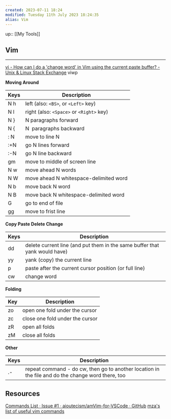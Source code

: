 ```yaml
---
created: 2023-07-11 18:24 
modified: Tuesday 11th July 2023 18:24:35
alias: Vim
---
```

up::  [[My Tools]]

## Vim 
****
[vi - How can I do a 'change word' in Vim using the current paste buffer? - Unix & Linux Stack Exchange](https://unix.stackexchange.com/questions/88714/how-can-i-do-a-change-word-in-vim-using-the-current-paste-buffer)
viwp

**Moving Around**

| Keys | Description                              |
| ---- | ---------------------------------------- |
| N h  | left (also: `<BS>`, or `<Left>` key)     |
| N l  | right (also: `<Space>` or `<Right>` key) |
| N }  | N paragraphs forward                     |
| N {  | N  paragraphs backward                   |
| : N  | move to line N                           |
| :+N  | go N lines forward                       |
| :-N  | go N line backward                       |
| gm   | move to middle of screen line            |
| N w    | move ahead N words                      |
| N W    | move ahead N whitespace-delimited word |
| N b    | move back N word                       |
| N B    | move back N whitespace-delimited word  |
| G    | go to end of file                        |
|  gg    |  move to frist line                                        |
**Copy Paste Delete Change**

| Keys | Description                                                                |
| ---- | -------------------------------------------------------------------------- |
| dd   | delete current line (and put them in the same buffer that yank would have) |
| yy   | yank (copy) the current line                                               |
| p    | paste after the current cursor position (or full line)                     |
| cw     |  change word        

**Folding**

| Key | Description                     |
| --- | ------------------------------- |
| zo  | open one fold under the cursor  |
| zc  | close one fold under the cursor |
| zR  | open all folds                  |
| zM  | close all folds                  |
**Other**

| Keys | Description |
| ---- | ----------- |
| .-     |    repeat command - do cw, then go to another location in the file and do the change word there, too       |

## Resources
[Commands List · Issue #1 · aioutecism/amVim-for-VSCode · GitHub](https://github.com/aioutecism/amVim-for-VSCode/issues/1)
[mza's list of useful vim commands](https://www.phys.hawaii.edu/~mza/PC/vim.html)




